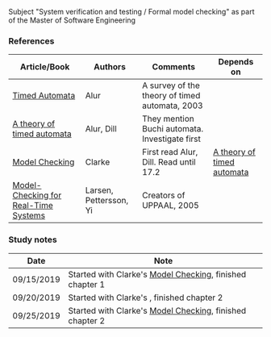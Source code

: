 Subject "System verification and testing / Formal model checking" as part of the Master of Software Engineering

### References
|Article/Book| Authors |  Comments | Depends on
|--|--|--|--|
[Timed Automata](https://github.com/evowilliamson/model-checking-research/blob/master/Timed%20automata.pdf) | Alur | A survey of the theory of timed automata, 2003| 
[A theory of timed automata](https://github.com/evowilliamson/model-checking-research/blob/master/A%20theory%20of%20timed%20automata.pdf) | Alur, Dill | They mention Buchi automata. Investigate first| 
[Model Checking](https://github.com/evowilliamson/model-checking-research/blob/master/Model-Checking%20(Personal%20digital%20copy).pdf) | Clarke | First read Alur, Dill. Read until 17.2 | [A theory of timed automata](https://github.com/evowilliamson/model-checking-research/blob/master/A%20theory%20of%20timed%20automata.pdf)
 [Model-Checking for Real-Time Systems](https://github.com/evowilliamson/model-checking-research/blob/master/Model-Checking%20for%20Real-Time%20Systems%20-%20Larsen%20Pettersson%20Yi.pdf) | Larsen, Pettersson, Yi | Creators of UPPAAL, 2005 | 


### Study notes
|Date| Note |
|--|--|
| 09/15/2019 | Started with Clarke's [Model Checking](https://github.com/evowilliamson/model-checking-research/blob/master/Model-Checking%20(Personal%20digital%20copy).pdf), finished chapter 1 |
| 09/20/2019 | Started with Clarke's , finished chapter 2 |
| 09/25/2019 | Started with Clarke's [Model Checking](https://github.com/evowilliamson/model-checking-research/blob/master/Model-Checking%20(Personal%20digital%20copy).pdf), finished chapter 2 |



<!--stackedit_data:
eyJoaXN0b3J5IjpbLTU3MDI2MDY2NCwtMTE3NTIyODM1LC0xND
E2MjcxNjM1LC0xOTQ4MDAyMTg4LC05NTgwNDU5NjcsLTY5NDM0
ODk0MiwxMTAzNjAyOTA5LC0yNzQ3MzYyNjhdfQ==
-->